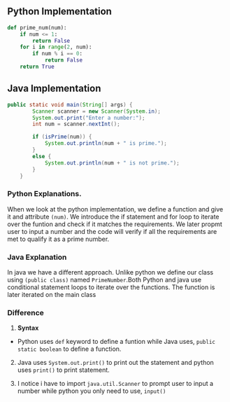 ## Python Implementation

```python
def prime_num(num):
    if num <= 1:
        return False
    for i in range(2, num): 
        if num % i == 0:
            return False
    return True
```

## Java Implementation


```java
public static void main(String[] args) { 
        Scanner scanner = new Scanner(System.in);
        System.out.print("Enter a number:");
        int num = scanner.nextInt();

        if (isPrime(num)) {
            System.out.println(num + " is prime.");
        }
        else {
            System.out.println(num + " is not prime.");
        }
    }
```


### Python Explanations.
 When we look at the python implementation, we define a function and give it and attribute `(num)`. We introduce the if statement and for loop to iterate over the funtion and check if it matches the requirements. We later propmt user to input a number and the code will verify if all the requirements are met to qualify it as a prime number. 



### Java Explanation

In java we have a different approach. Unlike python we define our class using `(public class)` named `PrimeNumber`.Both Python and java use conditional statement loops to iterate over the functions. The function is later iterated on the main class



### Difference

1. **Syntax**
- Python uses `def` keyword to define a funtion while Java uses, `public static boolean` to define a function.

2. Java uses `System.out.print()` to print out the statement and python uses `print()` to print statement.


3. I notice i have to import `java.util.Scanner` to prompt user to input a number while python you only need to use, `input()`